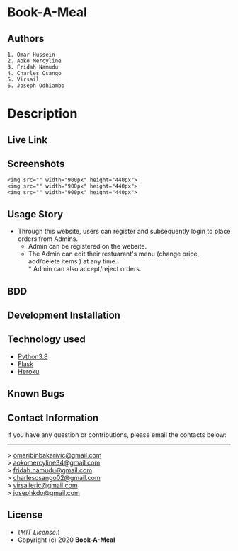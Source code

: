 # Book-A-Meal
## Authors
    1. Omar Hussein
    2. Aoko Mercyline
    3. Fridah Namudu
    4. Charles Osango
    5. Virsail
    6. Joseph Odhiambo

# Description

## Live Link

## Screenshots
    <img src="" width="900px" height="440px">
    <img src="" width="900px" height="440px">
    <img src="" width="900px" height="440px">
## Usage Story
 * Through this website, users can register and subsequently login to place orders from Admins. <br>
    * Admin can be registered on the website. <br> 
    * The Admin can edit their restuarant's menu (change price, add/delete items ) at any time. <br>* Admin can also accept/reject orders. <br>
## BDD

## Development Installation

## Technology used
* [Python3.8](https://www.python.org/)
* [Flask](http://flask.pocoo.org/)
* [Heroku](https://heroku.com)

## Known Bugs

## Contact Information 
If you have any question or contributions, please email the contacts below:
    <hr>
    > omaribinbakarivic@gmail.com <br>
    > aokomercyline34@gmail.com <br>
    > fridah.namudu@gmail.com <br>
    > charlesosango02@gmail.com <br>
    > virsaileric@gmail.com <br>
    > josephkdo@gmail.com <br>

## License
* (*MIT License:*)
* Copyright (c) 2020 **Book-A-Meal**